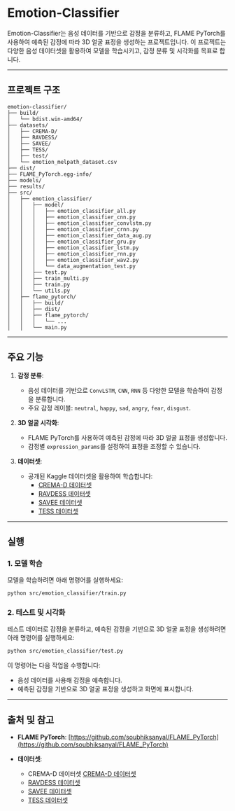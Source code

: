 # **Emotion-Classifier**

Emotion-Classifier는 음성 데이터를 기반으로 감정을 분류하고, FLAME PyTorch를 사용하여 예측된 감정에 따라 3D 얼굴 표정을 생성하는 프로젝트입니다. 이 프로젝트는 다양한 음성 데이터셋을 활용하여 모델을 학습시키고, 감정 분류 및 시각화를 목표로 합니다.

---

## **프로젝트 구조**

```
emotion-classifier/
├── build/
│   └── bdist.win-amd64/
├── datasets/
│   ├── CREMA-D/
│   ├── RAVDESS/
│   ├── SAVEE/
│   ├── TESS/
│   ├── test/
│   └── emotion_melpath_dataset.csv
├── dist/
├── FLAME_PyTorch.egg-info/
├── models/
├── results/
├── src/
│   ├── emotion_classifier/
│   │   ├── model/
│   │   │   ├── emotion_classifier_all.py
│   │   │   ├── emotion_classifier_cnn.py
│   │   │   ├── emotion_classifier_convlstm.py
│   │   │   ├── emotion_classifier_crnn.py
│   │   │   ├── emotion_classifier_data_aug.py
│   │   │   ├── emotion_classifier_gru.py
│   │   │   ├── emotion_classifier_lstm.py
│   │   │   ├── emotion_classifier_rnn.py
│   │   │   ├── emotion_classifier_wav2.py
│   │   │   └── data_augmentation_test.py
│   │   ├── test.py
│   │   ├── train_multi.py
│   │   ├── train.py
│   │   └── utils.py
│   ├── flame_pytorch/
│   │   ├── build/
│   │   ├── dist/
│   │   ├── flame_pytorch/
│   │   │   └── ...
│   │   └── main.py
```

---

## **주요 기능**

1. **감정 분류**:
   - 음성 데이터를 기반으로 `ConvLSTM`, `CNN`, `RNN` 등 다양한 모델을 학습하여 감정을 분류합니다.
   - 주요 감정 레이블: `neutral`, `happy`, `sad`, `angry`, `fear`, `disgust`.

2. **3D 얼굴 시각화**:
   - FLAME PyTorch를 사용하여 예측된 감정에 따라 3D 얼굴 표정을 생성합니다.
   - 감정별 `expression_params`를 설정하여 표정을 조정할 수 있습니다.

3. **데이터셋**:
   - 공개된 Kaggle 데이터셋을 활용하여 학습합니다:
     - [CREMA-D 데이터셋](https://www.kaggle.com/datasets/dmitrybabko/speech-emotion-recognition-en)
     - [RAVDESS 데이터셋](https://www.kaggle.com/datasets/uwrfkaggler/ravdess-emotional-speech-audio)
     - [SAVEE 데이터셋](https://www.kaggle.com/datasets/ejlok1/surrey-audiovisual-expressed-emotion-savee)
     - [TESS 데이터셋](https://www.kaggle.com/datasets/ejlok1/toronto-emotional-speech-set-tess)

---

## **실행**

### 1. **모델 학습**
모델을 학습하려면 아래 명령어를 실행하세요:
```bash
python src/emotion_classifier/train.py
```

### 2. **테스트 및 시각화**
테스트 데이터로 감정을 분류하고, 예측된 감정을 기반으로 3D 얼굴 표정을 생성하려면 아래 명령어를 실행하세요:
```bash
python src/emotion_classifier/test.py
```
이 명령어는 다음 작업을 수행합니다:
- 음성 데이터를 사용해 감정을 예측합니다.
- 예측된 감정을 기반으로 3D 얼굴 표정을 생성하고 화면에 표시합니다.

---

## **출처 및 참고**

- **FLAME PyTorch**: [https://github.com/soubhiksanyal/FLAME_PyTorch](https://github.com/soubhiksanyal/FLAME_PyTorch)

- **데이터셋**:
  - CREMA-D 데이터셋 [CREMA-D 데이터셋](https://www.kaggle.com/datasets/dmitrybabko/speech-emotion-recognition-en)
  - [RAVDESS 데이터셋](https://www.kaggle.com/datasets/uwrfkaggler/ravdess-emotional-speech-audio)
  - [SAVEE 데이터셋](https://www.kaggle.com/datasets/ejlok1/surrey-audiovisual-expressed-emotion-savee)
  - [TESS 데이터셋](https://www.kaggle.com/datasets/ejlok1/toronto-emotional-speech-set-tess)